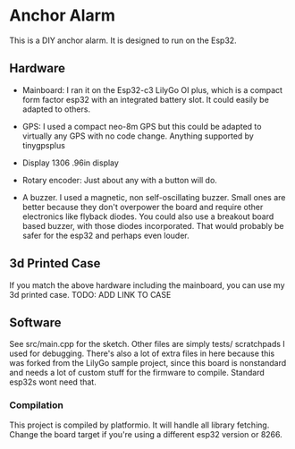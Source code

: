 # Anchor Alarm

This is a DIY anchor alarm. It is designed to run on the Esp32.


## Hardware

* Mainboard: I ran it on the Esp32-c3 LilyGo OI plus, which is a compact form factor esp32 with an integrated battery slot. It could easily be adapted to others.

* GPS: I used a compact neo-8m GPS but this could be adapted to virtually any GPS with no code change. Anything supported by tinygpsplus

* Display 1306 .96in display

* Rotary encoder: Just about any with a button will do. 

* A buzzer. I used a magnetic, non self-oscillating buzzer. Small ones are better because they don't overpower the board and require other electronics like flyback diodes. You could also use a breakout board based buzzer, with those diodes incorporated. That would probably be safer for the esp32 and perhaps even louder. 


## 3d Printed Case

If you match the above hardware including the mainboard, you can use my 3d printed case. TODO: ADD LINK TO CASE

## Software

See src/main.cpp for the sketch. Other files are simply tests/ scratchpads I used for debugging. There's also a lot of extra files in here because this was forked from the LilyGo sample project, since this board is nonstandard and needs a lot of custom stuff for the firmware to compile. Standard esp32s wont need that. 

### Compilation

This project is compiled by platformio. It will handle all library fetching. Change the board target if you're using a different esp32 version or 8266. 
